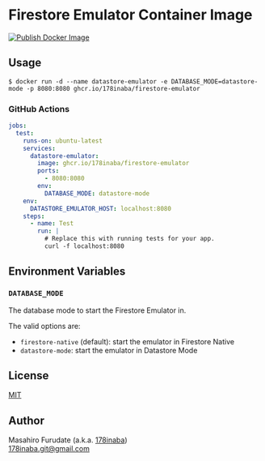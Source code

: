# Firestore Emulator Container Image

[![Publish Docker Image](https://github.com/178inaba/firestore-emulator-container-image/actions/workflows/docker-publish.yml/badge.svg)](https://github.com/178inaba/firestore-emulator-container-image/actions/workflows/docker-publish.yml)

## Usage

```console
$ docker run -d --name datastore-emulator -e DATABASE_MODE=datastore-mode -p 8080:8080 ghcr.io/178inaba/firestore-emulator
```

### GitHub Actions

```yml
jobs:
  test:
    runs-on: ubuntu-latest
    services:
      datastore-emulator:
        image: ghcr.io/178inaba/firestore-emulator
        ports:
          - 8080:8080
        env:
          DATABASE_MODE: datastore-mode
    env:
      DATASTORE_EMULATOR_HOST: localhost:8080
    steps:
      - name: Test
        run: |
          # Replace this with running tests for your app.
          curl -f localhost:8080
```

## Environment Variables

### `DATABASE_MODE`

The database mode to start the Firestore Emulator in.

The valid options are:

- `firestore-native` (default): start the emulator in Firestore Native
- `datastore-mode`: start the emulator in Datastore Mode

## License

[MIT](LICENSE)

## Author

Masahiro Furudate (a.k.a. [178inaba](https://github.com/178inaba))  
<178inaba.git@gmail.com>
